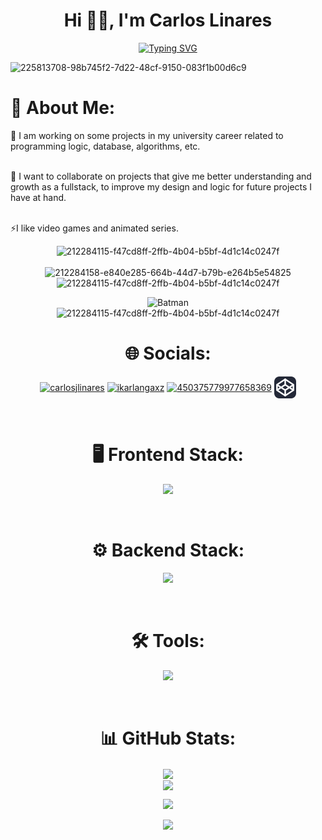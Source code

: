 <div align="center">
<h1 align="center">Hi 👋🏿, I'm Carlos Linares</h1>
  
[![Typing SVG](https://readme-typing-svg.herokuapp.com?font=Fira+Code&weight=500&size=40&pause=1000&color=DFDCDC&background=FFFFFF00&random=true&width=480&height=65&lines=+FullStack+Developer+)](https://git.io/typing-svg)

</div>


![225813708-98b745f2-7d22-48cf-9150-083f1b00d6c9](https://github.com/KarlangaXZ/KarlangaXZ/assets/81537142/f5dfb3bb-e422-4b7f-aa6a-5057e12e8813)


# 💫 About Me:
🔭 I am working on some projects in my university career related to programming logic, database, algorithms, etc.<br><br>

👯 I want to collaborate on projects that give me better understanding and growth as a fullstack, to improve my design and logic for future projects I have at hand.<br><br>

⚡I like video games and animated series.<br>

<div align="center"> 
  
![212284115-f47cd8ff-2ffb-4b04-b5bf-4d1c14c0247f](https://github.com/KarlangaXZ/KarlangaXZ/assets/81537142/02b6f360-8a36-4f24-acd2-2ae0245a5afa) <br><br>
![212284158-e840e285-664b-44d7-b79b-e264b5e54825](https://github.com/KarlangaXZ/KarlangaXZ/assets/81537142/ac00ee27-59b0-448e-9a38-10d71c640ed5)
![212284115-f47cd8ff-2ffb-4b04-b5bf-4d1c14c0247f](https://github.com/KarlangaXZ/KarlangaXZ/assets/81537142/0d04cda3-d659-4981-9b35-6d5c48be6143) <br>

![Batman](https://github.com/user-attachments/assets/229e8db6-1d25-45f5-9d42-c04f8fd927b1)<br>
![212284115-f47cd8ff-2ffb-4b04-b5bf-4d1c14c0247f](https://github.com/KarlangaXZ/KarlangaXZ/assets/81537142/0d04cda3-d659-4981-9b35-6d5c48be6143)

<div>
  
# 🌐 Socials:
<p align="center">
<a href="https://linkedin.com/in/carlosjlinares"  target="_blank"><img align="center" src="https://raw.githubusercontent.com/rahuldkjain/github-profile-readme-generator/master/src/images/icons/Social/linked-in-alt.svg" alt="carlosjlinares" height="auto" width="35"  /></a>
<a href="https://instagram.com/karlangaxz.dev"  target="_blank"><img align="center" src="https://raw.githubusercontent.com/rahuldkjain/github-profile-readme-generator/master/src/images/icons/Social/instagram.svg" alt="ikarlangaxz" height="auto" width="35" /></a>
<a href="https://discord.gg/450375779977658369"  target="_blank"><img align="center" src="https://raw.githubusercontent.com/rahuldkjain/github-profile-readme-generator/master/src/images/icons/Social/discord.svg" alt="450375779977658369" height="auto" width="35" /></a>
<a href="https://codepen.io/karlangaxz"  target="_blank"><img align="center" src="https://raw.githubusercontent.com/tandpfun/skill-icons/65dea6c4eaca7da319e552c09f4cf5a9a8dab2c8/icons/CodePen-Dark.svg" alt="450375779977658369" height="auto" width="35" /></a>
</p>
<br>

# 🖥️ Frontend Stack:
<p align="center">
  <a href="https://skillicons.dev">
    <img src="https://skillicons.dev/icons?i=html,css,js,ts,bootstrap,tailwind,react,wordpress&perline=4" />
  </a>
</p>
<br>

# ⚙️ Backend Stack:
<p align="center">
  <a href="https://skillicons.dev">
    <img src="https://skillicons.dev/icons?i=nodejs,cs,dotnet,java,php,express,mysql,sqlite,mongodb,postgres&perline=5" />
  </a>
</p>
<br>

# 🛠️ Tools:
<p align="center">
  <a href="https://skillicons.dev">
    <img src="https://skillicons.dev/icons?i=vscode,visualstudio,eclipse,rider,powershell,vite,git,github,postman,figma&perline=4" />
  </a>
</p>
<br>

# 📊 GitHub Stats:
<div align="center"> 
<a href="https://github.com/KarlangaXZ/convoychat">
  <img  height=200 align="center" src="https://github-readme-stats.vercel.app/api/top-langs?username=KarlangaXZ&layout=compact&langs_count=8&card_width=320&theme=radical" />
</a> <br>
<a href="https://github.com/KarlangaXZ/github-readme-stats">
  <img height=200 align="center" src="https://github-readme-stats.vercel.app/api?username=KarlangaXZ&theme=radical" />
</a>
  <br>

![](https://github-readme-streak-stats.herokuapp.com/?user=Karlangaxz&theme=radical&hide_border=false)

[![](https://github-readme-activity-graph.vercel.app/graph?username=KarlangaXZ&bg_color=131422&color=da3c7d&line=da3c7d&point=c4ece8&area=true&hide_border=false)](https://github.com/KarlangaXZ/github-readme-activity-graph)


</div>
